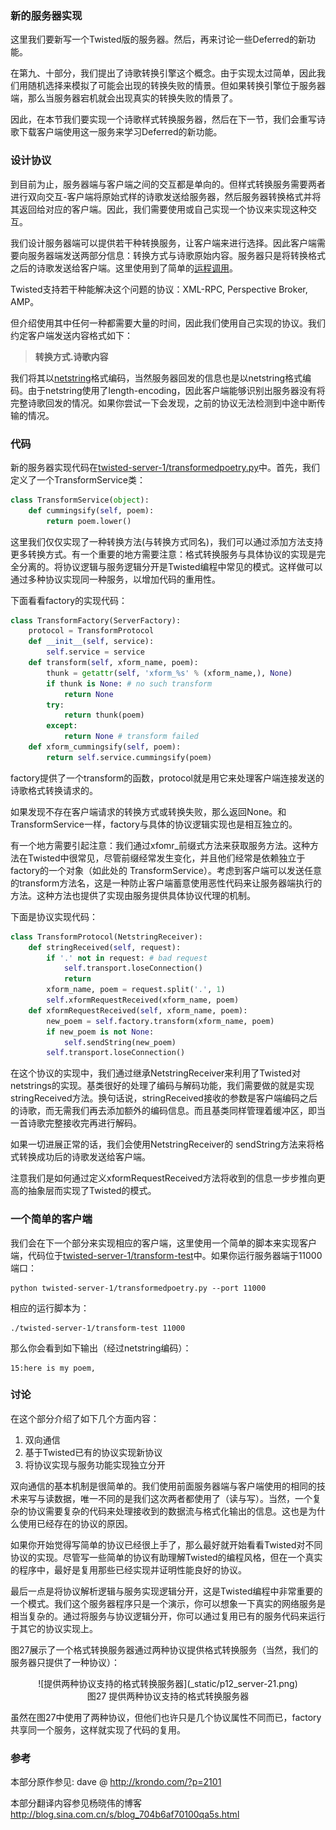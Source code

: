 ### 新的服务器实现

这里我们要新写一个Twisted版的服务器。然后，再来讨论一些Deferred的新功能。

在第九、十部分，我们提出了诗歌转换引擎这个概念。由于实现太过简单，因此我们用随机选择来模拟了可能会出现的转换失败的情景。但如果转换引擎位于服务器端，那么当服务器宕机就会出现真实的转换失败的情景了。

因此，在本节我们要实现一个诗歌样式转换服务器，然后在下一节，我们会重写诗歌下载客户端使用这一服务来学习Deferred的新功能。

### 设计协议

到目前为止，服务器端与客户端之间的交互都是单向的。但样式转换服务需要两者进行双向交互-客户端将原始式样的诗歌发送给服务器，然后服务器转换格式并将其返回给对应的客户端。因此，我们需要使用或自己实现一个协议来实现这种交互。

我们设计服务器端可以提供若干种转换服务，让客户端来进行选择。因此客户端需要向服务器端发送两部分信息：转换方式与诗歌原始内容。服务器只是将转换格式之后的诗歌发送给客户端。这里使用到了简单的[运程调用](http://en.wikipedia.org/wiki/Remote_procedure_call)。

Twisted支持若干种能解决这个问题的协议：XML-RPC, Perspective Broker, AMP。

但介绍使用其中任何一种都需要大量的时间，因此我们使用自己实现的协议。我们约定客户端发送内容格式如下：

> **转换方式.诗歌内容**

我们将其以[netstring](http://en.wikipedia.org/wiki/Netstrings)格式编码，当然服务器回发的信息也是以netstring格式编码。由于netstring使用了length-encoding，因此客户端能够识别出服务器没有将完整诗歌回发的情况。如果你尝试一下会发现，之前的协议无法检测到中途中断传输的情况。

### 代码

新的服务器实现代码在[twisted-server-1/transformedpoetry.py](http://github.com/jdavisp3/twisted-intro/blob/master/twisted-server-1/transformedpoetry.py#L1)中。首先，我们定义了一个TransformService类：
```python
class TransformService(object):
    def cummingsify(self, poem):
        return poem.lower()
```
这里我们仅仅实现了一种转换方法(与转换方式同名)，我们可以通过添加方法支持更多转换方式。有一个重要的地方需要注意：格式转换服务与具体协议的实现是完全分离的。将协议逻辑与服务逻辑分开是Twisted编程中常见的模式。这样做可以通过多种协议实现同一种服务，以增加代码的重用性。

下面看看factory的实现代码：
```python
class TransformFactory(ServerFactory):
    protocol = TransformProtocol
    def __init__(self, service):
        self.service = service
    def transform(self, xform_name, poem):
        thunk = getattr(self, 'xform_%s' % (xform_name,), None)
        if thunk is None: # no such transform
            return None
        try:
            return thunk(poem)
        except:
            return None # transform failed
    def xform_cummingsify(self, poem):
        return self.service.cummingsify(poem)
```
factory提供了一个transform的函数，protocol就是用它来处理客户端连接发送的诗歌格式转换请求的。

如果发现不存在客户端请求的转换方式或转换失败，那么返回None。和TransformService一样，factory与具体的协议逻辑实现也是相互独立的。

有一个地方需要引起注意：我们通过xfomr_前缀式方法来获取服务方法。这种方法在Twisted中很常见，尽管前缀经常发生变化，并且他们经常是依赖独立于factory的一个对象（如此处的 TransformService）。考虑到客户端可以发送任意的transform方法名，这是一种防止客户端蓄意使用恶性代码来让服务器端执行的方法。这种方法也提供了实现由服务提供具体协议代理的机制。

下面是协议实现代码：
```python
class TransformProtocol(NetstringReceiver):
    def stringReceived(self, request):
        if '.' not in request: # bad request
            self.transport.loseConnection()
            return
        xform_name, poem = request.split('.', 1)
        self.xformRequestReceived(xform_name, poem)
    def xformRequestReceived(self, xform_name, poem):
        new_poem = self.factory.transform(xform_name, poem)
        if new_poem is not None:
            self.sendString(new_poem)
        self.transport.loseConnection()
```
在这个协议的实现中，我们通过继承NetstringReceiver来利用了Twisted对netstrings的实现。基类很好的处理了编码与解码功能，我们需要做的就是实现stringReceived方法。换句话说，stringReceived接收的参数是客户端编码之后的诗歌，而无需我们再去添加额外的编码信息。而且基类同样管理着缓冲区，即当一首诗歌完整接收完再进行解码。

如果一切进展正常的话，我们会使用NetstringReceiver的 sendString方法来将格式转换成功后的诗歌发送给客户端。

注意我们是如何通过定义xformRequestReceived方法将收到的信息一步步推向更高的抽象层而实现了Twisted的模式。

### 一个简单的客户端

我们会在下一个部分来实现相应的客户端，这里使用一个简单的脚本来实现客户端，代码位于[twisted-server-1/transform-test](https://github.com/jdavisp3/twisted-intro/blob/master/twisted-server-1/transform-test)中。如果你运行服务器端于11000端口：
```
python twisted-server-1/transformedpoetry.py --port 11000
```
相应的运行脚本为：
```
./twisted-server-1/transform-test 11000
```
那么你会看到如下输出（经过netstring编码）：
```
15:here is my poem,
```

### 讨论

在这个部分介绍了如下几个方面内容：

1. 双向通信
2. 基于Twisted已有的协议实现新协议
3. 将协议实现与服务功能实现独立分开

双向通信的基本机制是很简单的。我们使用前面服务器端与客户端使用的相同的技术来写与读数据，唯一不同的是我们这次两者都使用了（读与写）。当然，一个复杂的协议需要复杂的代码来处理接收到的数据流与格式化输出的信息。这也是为什么使用已经存在的协议的原因。

如果你开始觉得写简单的协议已经很上手了，那么最好就开始看看Twisted对不同协议的实现。尽管写一些简单的协议有助理解Twisted的编程风格，但在一个真实的程序中，最好是复用那些已经实现并证明性能良好的协议。

最后一点是将协议解析逻辑与服务实现逻辑分开，这是Twisted编程中非常重要的一个模式。我们这个服务器程序只是一个演示，你可以想象一下真实的网络服务是相当复杂的。通过将服务与协议逻辑分开，你可以通过复用已有的服务代码来运行于其它的协议实现上。

图27展示了一个格式转换服务器通过两种协议提供格式转换服务（当然，我们的服务器只提供了一种协议）：

<center>![提供两种协议支持的格式转换服务器](_static/p12_server-21.png)</center>
<center>图27 提供两种协议支持的格式转换服务器</center>

虽然在图27中使用了两种协议，但他们也许只是几个协议属性不同而已，factory共享同一个服务，这样就实现了代码的复用。

### 参考

本部分原作参见: dave @ <http://krondo.com/?p=2101>

本部分翻译内容参见杨晓伟的博客 <http://blog.sina.com.cn/s/blog_704b6af70100qa5s.html>
